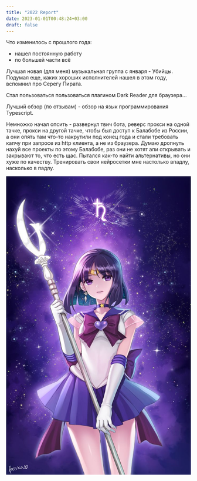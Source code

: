 ```yaml
---
title: "2022 Report"
date: 2023-01-01T00:48:24+03:00
draft: false
---
```


Что изменилось с прошлого года:
- нашел постоянную работу
- по большей части всё

Лучшая новая (для меня) музыкальная группа с января - Убийцы.
Подумал еще, каких хороших исполнителей нашел в этом году, вспомнил про Серегу Пирата.

Стал пользоваться пользоваться плагином Dark Reader для браузера...

Лучший обзор (по отзывам) - обзор на язык программирования Typescript.

Немножко начал опсить - развернул твич бота, реверс прокси на одной тачке, прокси на другой тачке, чтобы был доступ к
Балабобе из России, а они опять там что-то накрутили под конец года и стали требовать капчу при запросе из http клиента,
а не из браузера. Думаю дропнуть нахуй все проекты по этому Балабобе, раз они не хотят апи открывать и закрывают то, что
есть щас. Пытался как-то найти альтернативы, но они хуже по качеству. Тренировать свои нейросетки мне настолько впадлу,
насколько в падлу.

![](/img/vk/4b70c19ef2ce3678075d8a775d72564b.jpg)
